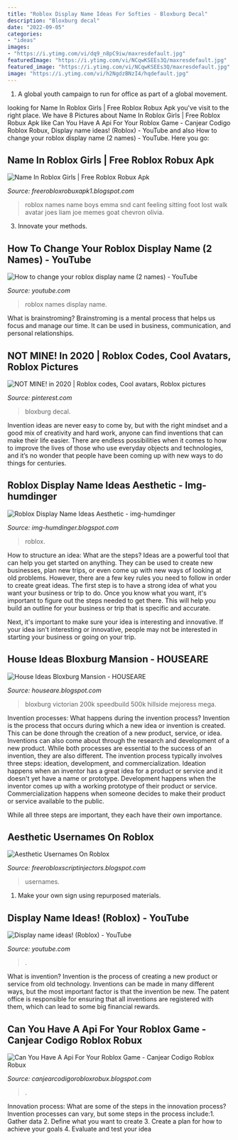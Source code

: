```yaml
---
title: "Roblox Display Name Ideas For Softies - Bloxburg Decal"
description: "Bloxburg decal"
date: "2022-09-05"
categories:
- "ideas"
images:
- "https://i.ytimg.com/vi/dq9_n8pC9iw/maxresdefault.jpg"
featuredImage: "https://i.ytimg.com/vi/NCqwKSEEs3Q/maxresdefault.jpg"
featured_image: "https://i.ytimg.com/vi/NCqwKSEEs3Q/maxresdefault.jpg"
image: "https://i.ytimg.com/vi/h2NgdzBNzI4/hqdefault.jpg"
---
```



1. A global youth campaign to run for office as part of a global movement. 

	

		
looking for Name In Roblox Girls | Free Roblox Robux Apk you've visit to the right place. We have 8 Pictures about Name In Roblox Girls | Free Roblox Robux Apk like Can You Have A Api For Your Roblox Game - Canjear Codigo Roblox Robux, Display name ideas! (Roblox) - YouTube and also How to change your roblox display name (2 names) - YouTube. Here you go:
		
    
## Name In Roblox Girls | Free Roblox Robux Apk

<img loading=lazy src="https://pics.me.me/top-baby-names-2017-girls-boys-1-liam-1-emma-17002683.png" onerror="this.onerror=null;this.src='https://tse1.mm.bing.net/th?id=OIP.-xJjGgvcPbw8hj3y4K_fcQHaIY&amp;pid=15.1';" alt="Name In Roblox Girls | Free Roblox Robux Apk">

_Source: freerobloxrobuxapk1.blogspot.com_

>roblox names name boys emma snd cant feeling sitting foot lost walk avatar joes liam joe memes goat chevron olivia. 

	

3. Innovate your methods.

    
## How To Change Your Roblox Display Name (2 Names) - YouTube

<img loading=lazy src="https://i.ytimg.com/vi/h2NgdzBNzI4/hqdefault.jpg" onerror="this.onerror=null;this.src='https://tse3.mm.bing.net/th?id=OIP.QHxwwswbmbQe0Ur97hn1QwHaFj&amp;pid=15.1';" alt="How to change your roblox display name (2 names) - YouTube">

_Source: youtube.com_

>roblox names display name. 

	

What is brainstroming? Brainstroming is a mental process that helps us focus and manage our time. It can be used in business, communication, and personal relationships.

    
## NOT MINE! In 2020 | Roblox Codes, Cool Avatars, Roblox Pictures

<img loading=lazy src="https://i.pinimg.com/736x/db/e1/72/dbe17221ddbe889f59bab421fd95d819.jpg" onerror="this.onerror=null;this.src='https://tse1.mm.bing.net/th?id=OIP.C57rVeLzqfMSt3gpP_NpWAHaHS&amp;pid=15.1';" alt="NOT MINE! in 2020 | Roblox codes, Cool avatars, Roblox pictures">

_Source: pinterest.com_

>bloxburg decal. 

	

Invention ideas are never easy to come by, but with the right mindset and a good mix of creativity and hard work, anyone can find inventions that can make their life easier. There are endless possibilities when it comes to how to improve the lives of those who use everyday objects and technologies, and it’s no wonder that people have been coming up with new ways to do things for centuries.

    
## Roblox Display Name Ideas Aesthetic - Img-humdinger

<img loading=lazy src="http://img.youtube.com/vi/ZNUiCM_FFMY/0.jpg" onerror="this.onerror=null;this.src='https://tse1.mm.bing.net/th?id=OIP.KcHu48g892EOIcFgWrjmBQHaFj&amp;pid=15.1';" alt="Roblox Display Name Ideas Aesthetic - img-humdinger">

_Source: img-humdinger.blogspot.com_

>roblox. 

	

How to structure an idea: What are the steps?
Ideas are a powerful tool that can help you get started on anything. They can be used to create new businesses, plan new trips, or even come up with new ways of looking at old problems. However, there are a few key rules you need to follow in order to create great ideas.
The first step is to have a strong idea of what you want your business or trip to do. Once you know what you want, it's important to figure out the steps needed to get there. This will help you build an outline for your business or trip that is specific and accurate.

Next, it's important to make sure your idea is interesting and innovative. If your idea isn't interesting or innovative, people may not be interested in starting your business or going on your trip.

    
## House Ideas Bloxburg Mansion - HOUSEARE

<img loading=lazy src="https://i.pinimg.com/originals/aa/a0/80/aaa0808a37ae86aa69829b35ec918152.jpg" onerror="this.onerror=null;this.src='https://tse2.mm.bing.net/th?id=OIP.VTK6PGE2RCvCWSZc72Jw6gHaEK&amp;pid=15.1';" alt="House Ideas Bloxburg Mansion - HOUSEARE">

_Source: houseare.blogspot.com_

>bloxburg victorian 200k speedbuild 500k hillside mejoress mega. 

	

Invention processes: What happens during the invention process?
Invention is the process that occurs during which a new idea or invention is created. This can be done through the creation of a new product, service, or idea. Inventions can also come about through the research and development of a new product. While both processes are essential to the success of an invention, they are also different. 
The invention process typically involves three steps: ideation, development, and commercialization. Ideation happens when an inventor has a great idea for a product or service and it doesn't yet have a name or prototype. Development happens when the inventor comes up with a working prototype of their product or service. Commercialization happens when someone decides to make their product or service available to the public. 

While all three steps are important, they each have their own importance.

    
## Aesthetic Usernames On Roblox

<img loading=lazy src="https://lh6.googleusercontent.com/proxy/26Tbh1ttcZlC3aKe0lvmw6RiBFpjBD_fFDiqehvMHol3DZn1M8gEa34gQQnGUkh-SeP0s0Ez85K3AP6TA2ZbwfHv0jBxk4IqI4s0AEZbP7u6=w1200-h630-p-k-no-nu" onerror="this.onerror=null;this.src='https://tse4.mm.bing.net/th?id=OIP._x5GHJzx0dU250-U3fk8qQAAAA&amp;pid=15.1';" alt="Aesthetic Usernames On Roblox">

_Source: freerobloxscriptinjectors.blogspot.com_

>usernames. 

	

1. Make your own sign using repurposed materials.

    
## Display Name Ideas! (Roblox) - YouTube

<img loading=lazy src="https://i.ytimg.com/vi/NCqwKSEEs3Q/maxresdefault.jpg" onerror="this.onerror=null;this.src='https://tse3.mm.bing.net/th?id=OIP.jGrBlvzKityxGUOVoJq2oQHaEK&amp;pid=15.1';" alt="Display name ideas! (Roblox) - YouTube">

_Source: youtube.com_

>. 

	

What is invention?
Invention is the process of creating a new product or service from old technology. Inventions can be made in many different ways, but the most important factor is that the invention be new. 
The patent office is responsible for ensuring that all inventions are registered with them, which can lead to some big financial rewards.

    
## Can You Have A Api For Your Roblox Game - Canjear Codigo Roblox Robux

<img loading=lazy src="https://i.ytimg.com/vi/dq9_n8pC9iw/maxresdefault.jpg" onerror="this.onerror=null;this.src='https://tse4.mm.bing.net/th?id=OIP.LfArJ1lzcTlsv--Vt3O-yQHaEK&amp;pid=15.1';" alt="Can You Have A Api For Your Roblox Game - Canjear Codigo Roblox Robux">

_Source: canjearcodigorobloxrobux.blogspot.com_

>. 

	

Innovation process: What are some of the steps in the innovation process?
Invention processes can vary, but some steps in the process include:1. Gather data 2. Define what you want to create 3. Create a plan for how to achieve your goals 4. Evaluate and test your idea 
